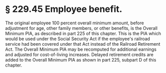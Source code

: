 # § 229.45   Employee benefit.

The original employee 100 percent overall minimum amount, before adjustment for age, other family members, or other benefits, is the Overall Minimum PIA, as described in part 225 of this chapter. This is the PIA which would be used under the Social Security Act if the employee's railroad service had been covered under that Act instead of the Railroad Retirement Act. The Overall Minimum PIA may be recomputed for additional earnings and adjusted for cost-of-living increases. Delayed retirement credits are added to the Overall Minimum PIA as shown in part 225, subpart D of this chapter.




